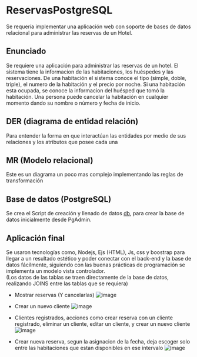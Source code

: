 # ReservasPostgreSQL
Se requería implementar una aplicación web con soporte de bases de datos relacional para administrar las reservas de un Hotel.

## Enunciado
Se requiere una aplicación para administrar las reservas de un hotel. El sistema tiene la informacion de las habitaciones, los huéspedes y las reservaciones. De una habitación el sistema conoce el tipo (simple, doble, triple), el numero de la habitación y el precio por noche. Si una habitación esta ocupada, se conoce la informacion del huésped que tomó la habitación. Una persona puede cancelar la habitación en cualquier momento dando su nombre o número y fecha de inicio.

## DER (diagrama de entidad relación)
Para entender la forma en que interactúan las entidades por medio de sus relaciones y los atributos que posee cada una 

## MR (Modelo relacional)
Este es un diagrama un poco mas complejo implementando las reglas de transformación

## Base de datos (PostgreSQL)
Se crea el Script de creación y llenado de datos [db](/App/database), para crear la base de datos inicialmente desde PgAdmin.

## Aplicación final 
Se usaron tecnologías como, Nodejs, Ejs (HTML), Js, css y boostrap para llegar a un resultado estético y poder conectar con el back-end y la base de datos fácilmente, siguiendo con las buenas prácticas de programación se implementa un modelo vista controlador.  
(Los datos de las tablas se traen directamente de la base de datos, realizando JOINS entre las tablas que se requiera)
* Mostrar reservas (Y cancelarlas)
  ![image](https://github.com/juandmurillo/ReservasPostgreSQL/assets/43784917/441af307-52b3-43e3-aa16-bb25aaec67ce)

* Crear un nuevo cliente 
  ![image](https://github.com/juandmurillo/ReservasPostgreSQL/assets/43784917/50b2ecba-0b52-493f-aad0-af0ef44a3ac3)

* Clientes registrados, acciones como crear reserva con un cliente registrado, eliminar un cliente, editar un cliente, y crear un nuevo cliente
  ![image](https://github.com/juandmurillo/ReservasPostgreSQL/assets/43784917/6bcd1812-6bf7-4637-80d4-b425ca8f8d22)
  
* Crear nueva reserva, segun la asignacion de la fecha, deja escoger solo entre las habitaciones que estan disponibles en ese intervalo
  ![image](https://github.com/juandmurillo/ReservasPostgreSQL/assets/43784917/2b0393db-ad25-4571-88d4-bf53bf660a8d)



